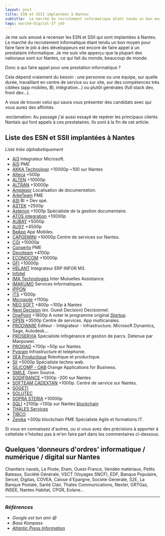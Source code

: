 ```yaml
---
layout: post
title: ESN et SSII implantées à Nantes
subtitle:  Le marché du recrutement informatique étant tendu un bon moyen pour faire vos développements est encore de faire appel à une ESN / SSII, et ils sont nombreux sur Nantes. Voici la liste qui pourra vous aider à trouver le bon prestataire informatique.
tags: marché-Digital-IT job
---
```


Je me suis amusé à recenser les ESN et SSII qui sont implantées à Nantes. Le marché du recrutement informatique étant tendu un bon moyen pour faire faire le job à des développeurs est encore de faire appel à un prestataire informatique. Je me suis vite apperçu que la plupart des nationaux sont sur Nantes, ce qui fait du monde, beaucoup de monde.

Donc à qui faire appel pour une prestation informatique ?

Cela dépend vraiement du besoin : une personne ou une équipe, sur quelle durée, travaillant en centre de service ou sur site, sur des compétences très ciblées (app mobiles, BI, intégration...) ou plutôt générales (full stack dev, front dev...).

A vous de trouver celui qui saura vous présenter des candidats avec qui vous aurez des affinités.

<p class="message"> :exclamation: Au passage j'ai aussi essayé de repérer les principaux clients Nantais qui font appels à ces prestataires. Ils sont à la fin de cet article. </p>

## Liste des ESN et SSII implantées à Nantes

_Liste triée alphabetiquement_

- [AI3](http://www.ai3.fr/) Integrateur Microsoft.
- [AIS](http://www.groupeais.fr/) <span class="badge badge-primary">PME</span>
- [AKKA Technology](https://www.akka-technologies.com/fr) <span class="badge badge-default">+10000p</span> <span class="badge badge-info">~100 sur Nantes</span>
- [Alteca](https://www.alteca.fr/fr/qui-sommes-nous/nos-agences.html)  <span class="badge badge-default">+500p</span>
- [ALTEN](http://www.alten.fr/) <span class="badge badge-default">+10000p</span>
- [ALTRAN](https://www.altran.com/fr/fr/) <span class="badge badge-default">+10000p</span>
- [Amplexor](http://www.amplexor.com/corporate/fr/qui-sommes-nous.html) Localisation de documentation.
- [ArkeTeam](https://www.arketeam.com/) <span class="badge badge-primary">PME</span>
- [ASI](https://www.asi.fr/) BI + Dev spé.
- [ASTEK](http://groupeastek.com/fr) <span class="badge badge-default">+2500p</span>
- [Asterion](https://www.asterion-int.com/fr/a-propos-de-nous/) <span class="badge badge-default">+1000p</span> Spécialiste de la gestion documentaire.
- [ATOS integration](http://fr.atos.net/fr-fr/accueil.html) <span class="badge badge-default">+10000p</span>
- [AUBAY](https://www.aubay.com/) <span class="badge badge-default">+5000p</span>
- [AUSY](https://www.ausy.fr/fr) <span class="badge badge-default">+4500p</span>
- [BeApp](http://corp.beapp.fr/) App Mobiles.
- [CAPGEMINI](https://www.fr.capgemini.com/carrieres) <span class="badge badge-default">+10000p</span> Centre de services sur Nantes.
- [CGI](http://www.cgi-recrute.fr/implantation/nantes) <span class="badge badge-default">+10000p</span>
- [Conserto](https://www.conserto.pro/) <span class="badge badge-primary">PME</span>
- [Devoteam](http://www.devoteam.fr/) <span class="badge badge-default">+4100p</span>
- [ECONOCOM](https://www.econocom.com/fr) <span class="badge badge-default">+10000p</span>
- [GFI](http://www.gfi.world/fr/) <span class="badge badge-default">+10000p</span>
- [HELANT](http://www.helant.fr/) Integrateur ERP INFOR M3.
- [Infotel](http://www.infotel.com/)
- [IMA Technologies](http://www.imatechnologies.fr/) Inter Mutuelles Assistance.
- [IMAKUMO](http://www.imakumo.fr/) Services Informatiques.
- [IPPON](https://www.ippon.fr/)
- [ITS](http://www.itsgroup.com/) <span class="badge badge-default">+1500p</span>
- [Micropole](http://www.micropole.com/fr-fr/index.cfm) <span class="badge badge-default">+1100p</span>
- [NEO SOFT](https://www.neo-soft.fr/agence/5-nantes) <span class="badge badge-default">+800p</span> <span class="badge badge-info">~100p à Nantes</span>
- [Next Decision](http://www.next-decision.fr/) (ex. Ouest Decision) Decisionnel.
- [OnePoint](https://www.groupeonepoint.com/) <span class="badge badge-default">+1800p</span> A noter le programme original _[Startup](https://www.groupeonepoint.com/organisation/com-services/startup/)_.
- [OPEN](https://www.open.global/fr/implantations/nantes) <span class="badge badge-default">+3500p</span> Centre de services. App multicanales.
- [PRODWARE](http://www.prodware.fr) Editeur - Intégrateur - Infrastructure. Microsoft Dynamics, Sage, Autodesk...
- [PROSERVIA](http://www.proservia.fr/) Spécialiste infogérance et gestion de parcs. Detenue par Manpower.
- [PROXIAD](http://www.proxiad.com/) <span class="badge badge-default">+700p</span> <span class="badge badge-info">~50p sur Nantes</span>
- [Pygram](https://www.pygram.com/) Infrastructure et telephonie.
- [SEA Productique](http://www.sea-productique.fr/) Robotique et productique.
- [SII](http://nantes.groupe-sii.com/fr) <span class="badge badge-default">+5000p</span> Spécialiste techno web.
- [SILICOMP - OAB](http://www.orange-business.com/fr/applications-for-business) Orange Applications for Business.
- [SMILE](http://www.smile.fr/). Open Source.
- [SODIFRANCE](http://www.sodifrance.fr/) <span class="badge badge-default">+1300p</span> <span class="badge badge-info">-200 sur Nantes</span>
- [SOFTEAM CADEXTAN](http://www.softeamgroup.fr/) <span class="badge badge-default">+1000p</span>. Centre de service sur Nantes.
- [SOGETI](https://www.fr.sogeti.com/)
- [SOLUTEC](http://www.solutec.fr/fr/)
- [SOPRA STERIA](https://www.soprasteria.com/fr) <span class="badge badge-default">+10000p</span>
- [SQLI](http://www.sqli.com/Accueil/Groupe/Agences/SQLI-Nantes) <span class="badge badge-default">+2100p</span> <span class="badge badge-info">~130p sur Nantes</span> <span class="badge badge-danger">[blockchain](https://www.technologies-ebusiness.com/enjeux-et-tendances/construire-application-mobile-connectee-a-blockchain)</span>
- [THALES Services](https://www.thalesgroup.com/)
- [TIBCO](http://www.tibco.fr/)
- [Zenika](https://www.zenika.com/) <span class="badge badge-default">+300p</span> <span class="badge badge-danger">blockchain</span> <span class="badge badge-primary">PME</span> Spécialiste Agile et formations IT.

Si vous en connaissez d'autres, ou si vous avez des précisions à apporter à cetteliste n'hésitez pas à m'en faire part dans les commentaires ci-dessous.

## Quelques 'donneurs d'ordres' informatique / numérique / digital sur Nantes

Chantiers navals, La Poste, Eram, Ouest-France, Vendée matériaux, Petits Bateaux, Société Générale, VSCT (Voyages SNCF), EDF, Banque Populaire, Sercel, Digitas, COVEA, Caisse d'Epargne, Societe Generale, S2E, La Banque Postale, Santé Clair, Thales Communications, Nexter, GRTGaz, INSEE, Nantes Habitat, CPGR, Eolane...

---

### _Références_

- _Google est ton ami :smile:_
- _Base Kompass_
- _[Atlantic Press Information](https://www.agence-api.fr/)_
